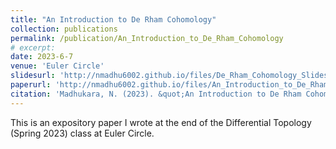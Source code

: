 ```yaml
---
title: "An Introduction to De Rham Cohomology"
collection: publications
permalink: /publication/An_Introduction_to_De_Rham_Cohomology
# excerpt: 
date: 2023-6-7
venue: 'Euler Circle'
slidesurl: 'http://nmadhu6002.github.io/files/De_Rham_Cohomology_Slides.pdf'
paperurl: 'http://nmadhu6002.github.io/files/An_Introduction_to_De_Rham_Cohomology.pdf'
citation: 'Madhukara, N. (2023). &quot;An Introduction to De Rham Cohomology.&quot; <i>Euler Circle</i>.'
---
```


This is an expository paper I wrote at the end of the Differential Topology (Spring 2023) class at Euler Circle.